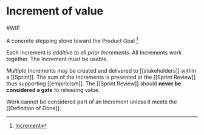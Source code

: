 # Increment of value
#WIP 

A concrete stepping stone toward the Product Goal [^1]

Each Increment is _additive to all prior Increments_. All Increments work together. The Increment must be usable.

_Multiple_ Increments may be created and delivered to [[stakeholders]] within a [[Sprint]]. The sum of the Increments is presented at the [[Sprint Review]] thus supporting [[empiricism]]. The [[Sprint Review]] should **never be considered a gate** to releasing value.

Work cannot be considered part of an Increment unless it meets the [[Definition of Done]]. 

[^1]: [Increment](https://scrumguides.org/scrum-guide.html#increment)